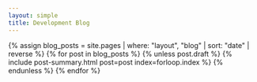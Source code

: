 ```yaml
---
layout: simple
title: Development Blog
---
```

{% assign blog_posts = site.pages | where: "layout", "blog" | sort: "date" | reverse %}
{% for post in blog_posts %}
	{% unless post.draft %}
		{% include post-summary.html post=post index=forloop.index %}
	{% endunless %}
{% endfor %}